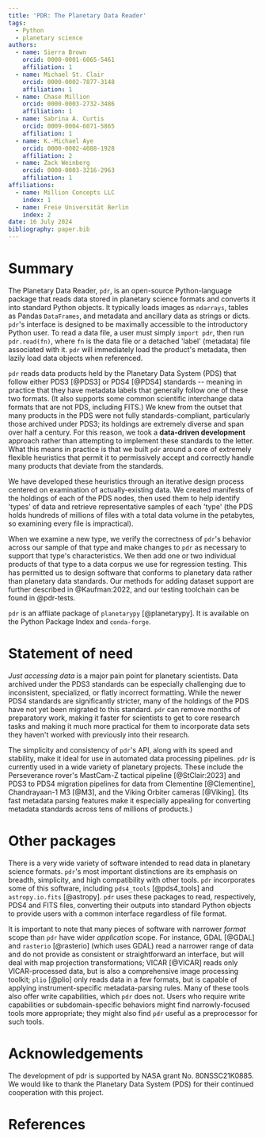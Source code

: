 ```yaml
---
title: 'PDR: The Planetary Data Reader'
tags:
  - Python
  - planetary science
authors:
  - name: Sierra Brown
    orcid: 0000-0001-6065-5461
    affiliation: 1
  - name: Michael St. Clair
    orcid: 0000-0002-7877-3148
    affiliation: 1
  - name: Chase Million
    orcid: 0000-0003-2732-3486
    affiliation: 1
  - name: Sabrina A. Curtis
    orcid: 0009-0004-6071-5865
    affiliation: 1
  - name: K.-Michael Aye
    orcid: 0000-0002-4088-1928
    affiliation: 2
  - name: Zack Weinberg
    orcid: 0000-0003-3216-2963
    affiliation: 1
affiliations:
  - name: Million Concepts LLC
    index: 1
  - name: Freie Universität Berlin
    index: 2
date: 16 July 2024
bibliography: paper.bib
---
```

# Summary

The Planetary Data Reader, `pdr`, is an open-source Python-language package
that reads data stored in planetary science formats and converts it into
standard Python objects. It typically loads images as `ndarrays`, tables
as Pandas `DataFrames`, and metadata and ancillary data as strings or dicts.
`pdr`'s interface is designed to be maximally accessible to the introductory
Python user. To read a data file, a user must simply `import pdr`, then run 
`pdr.read(fn)`, where `fn` is the data file or a detached 'label' (metadata) file 
associated with it. `pdr` will immediately load the product's metadata,
then lazily load data objects when referenced.


`pdr` reads data products held by the Planetary Data System (PDS) that follow 
either PDS3 [@PDS3] or PDS4 [@PDS4] standards -- meaning in practice that they
have metadata labels that generally follow one of these two formats. (It also
supports some common scientific interchange data formats that are not PDS, 
including FITS.) We knew from the outset that many products in the PDS were not
fully standards-compliant, particularly those archived under PDS3; its holdings
are extremely diverse and span over half a century. For this reason, 
we took a **data-driven development** approach rather than attempting to implement
these standards to the letter. What this means in practice is that we built `pdr` 
around a core of extremely flexible heuristics that permit it to permissively accept
and correctly handle many products that deviate from the standards.

We have developed these heuristics through an iterative design process centered on
examination of actually-existing data. We created manifests of the holdings of each 
of the PDS nodes, then used them to help identify 'types' of data and retrieve
representative samples of each 'type' (the PDS holds hundreds of millions of files
with a total data volume in the petabytes, so examining every file is impractical).

When we examine a new type, we verify the correctness of `pdr`'s behavior across
our sample of that type and make changes to `pdr` as necessary to support that 
type's characteristics. We then add one or two individual products of that type
to a data corpus we use for regression testing. This has permitted us to design
software that conforms to planetary data rather than planetary data standards.
Our methods for adding dataset support are further described in @Kaufman:2022,
and our testing toolchain can be found in @pdr-tests. 

`pdr` is an affliate package of `planetarypy` [@planetarypy]. It is available
on the Python Package Index and `conda-forge`.

# Statement of need

_Just accessing data_ is a major pain point for planetary scientists. Data 
archived under the PDS3 standards can be especially challenging due to inconsistent,
specialized, or flatly incorrect formatting. While the newer PDS4 standards are 
significantly stricter, many of the holdings of the PDS have not yet been migrated
to this standard. `pdr` can remove months of preparatory work, making it faster
for scientists to get to core research tasks and making it much more practical
for them to incorporate data sets they haven't worked with previously into their
research.

The simplicity and consistency of `pdr`'s API, along with its speed and stability,
make it ideal for use in automated data processing pipelines. `pdr` is currently 
used in a wide variety of planetary projects. These include the Perseverance rover's 
MastCam-Z tactical pipeline [@StClair:2023] and PDS3 to PDS4 migration pipelines for
data from Clementine [@Clementine], Chandrayaan-1 M3 [@M3], and the Viking Orbiter 
cameras [@Viking]. (Its fast metadata parsing features make it especially appealing
for converting metadata standards across tens of millions of products.)

# Other packages

There is a very wide variety of software intended to read data in planetary science 
formats. `pdr`'s most important distinctions are its emphasis on breadth, simplicity,
and high compatibility with other tools. `pdr` incorporates some of this software,
including `pds4_tools` [@pds4_tools] and `astropy.io.fits` [@astropy]. `pdr` uses
these packages to read, respectively, PDS4 and FITS files, converting their outputs
into standard Python objects to provide users with a common interface regardless
of file format. 

It is important to note that many pieces of software with narrower _format_ scope than
`pdr` have wider _application_ scope. For instance, GDAL [@GDAL] and `rasterio` 
[@rasterio] (which uses GDAL) read a narrower range of data and do not provide as 
consistent or straightforward an interface, but will deal with map projection 
transformations; VICAR [@VICAR] reads only VICAR-processed data, but is also a 
comprehensive image processing toolkit; `plio` [@plio] only reads data in a few formats,
but is capable of applying instrument-specific metadata-parsing rules. Many of these
tools also offer write capabilities, which `pdr` does not. Users who require write
capabilities or subdomain-specific behaviors might find narrowly-focused tools more 
appropriate; they might also find `pdr` useful as a preprocessor for such tools.

# Acknowledgements

The development of pdr is supported by NASA grant No. 80NSSC21K0885. We would like to 
thank the Planetary Data System (PDS) for their continued cooperation with this project.

# References
